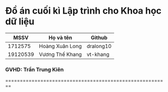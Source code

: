 # Đồ án cuối kì Lập trình cho Khoa học dữ liệu

| MSSV     | Họ và tên       | Github    |
|----------|-----------------|-----------|
| 1712575  | Hoàng Xuân Long | dralong10 |
| 19120539 | Vương Thế Khang | vt-khang  |

### GVHD: Trần Trung Kiên
========================================================
